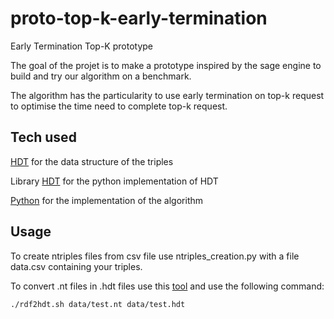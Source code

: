 # proto-top-k-early-termination
Early Termination Top-K prototype

The goal of the projet is to make a prototype inspired by the sage engine to build and try our algorithm on a benchmark.

The algorithm has the particularity to use early termination on top-k request to optimise the time need to complete top-k request.

<!-- Tech used -->
## Tech used
 [HDT](https://www.rdfhdt.org/) for the data structure of the triples

 Library [HDT](https://pypi.org/project/hdt/) for the python implementation of HDT

 [Python](https://python.org/) for the implementation of the algorithm

## Usage

To create ntriples files from csv file use ntriples_creation.py with a file data.csv containing your triples.

To convert .nt files in .hdt files use this [tool](https://github.com/rdfhdt/hdt-java) and use the following command:

`./rdf2hdt.sh data/test.nt data/test.hdt`
